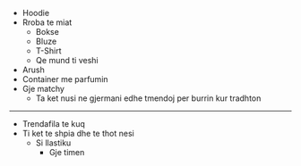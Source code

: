 - Hoodie
- Rroba te miat
	- Bokse
	- Bluze
	- T-Shirt
	- Qe mund ti veshi
- Arush
- Container me parfumin
- Gje matchy
	- Ta ket nusi ne gjermani edhe tmendoj per burrin kur tradhton

---

- Trendafila te kuq
- Ti ket te shpia dhe te thot nesi
	- Si llastiku
		- Gje timen
